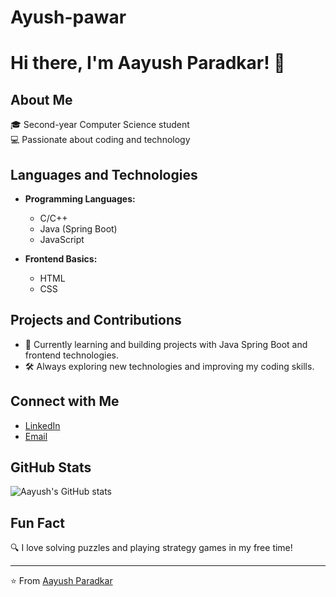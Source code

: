 # Ayush-pawar
# Hi there, I'm Aayush Paradkar! 👋

## About Me
🎓 Second-year Computer Science student  
💻 Passionate about coding and technology  

## Languages and Technologies
- **Programming Languages:**
  - C/C++
  - Java (Spring Boot)
  - JavaScript

- **Frontend Basics:**
  - HTML
  - CSS

## Projects and Contributions
- 🌱 Currently learning and building projects with Java Spring Boot and frontend technologies.
- 🛠️ Always exploring new technologies and improving my coding skills.

## Connect with Me
- [LinkedIn](https://www.linkedin.com/in/ayush-paradkar-49746b253)
- [Email](mailto:aayushparadkar4@gmail.com)

## GitHub Stats
![Aayush's GitHub stats](https://github-readme-stats.vercel.app/api?username=aayush-pawar&show_icons=true&theme=radical)

## Fun Fact
🔍 I love solving puzzles and playing strategy games in my free time!

---

⭐️ From [Aayush Paradkar](https://github.com/aayush-pawar)
